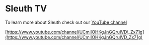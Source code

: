 # Sleuth TV

To learn more about Sleuth check out our [YouTube channel](https://www.youtube.com/channel/UCmIIOHKgJnGQruIVD_Zx71g)

[https://www.youtube.com/channel/UCmIIOHKgJnGQruIVD\_Zx71g](https://www.youtube.com/channel/UCmIIOHKgJnGQruIVD_Zx71g)



